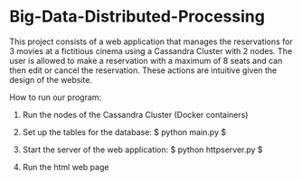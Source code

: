 # Big-Data-Distributed-Processing

This project consists of a web application that manages the reservations for 3 movies at a fictitious cinema using a Cassandra Cluster with 2 nodes.
The user is allowed to make a reservation with a maximum of 8 seats and can then edit or cancel the reservation.
These actions are intuitive given the design of the website.

How to run our program:

1. Run the nodes of the Cassandra Cluster (Docker containers)

2. Set up the tables for the database:
$ python main.py $

3. Start the server of the web application:
$ python httpserver.py $

4. Run the html web page
